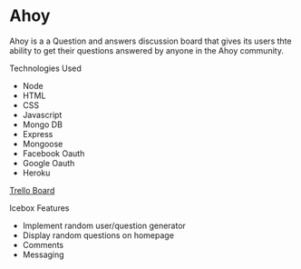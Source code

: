 # Ahoy
Ahoy is a a Question and answers discussion board that gives its users thte ability to get their questions answered by anyone in the Ahoy community.

Technologies Used
* Node
* HTML
* CSS
* Javascript
* Mongo DB
* Express
* Mongoose
* Facebook Oauth
* Google Oauth
* Heroku

[Trello Board](https://trello.com/b/urfF3udP)


Icebox Features
* Implement random user/question generator
* Display random questions on homepage
* Comments
* Messaging
